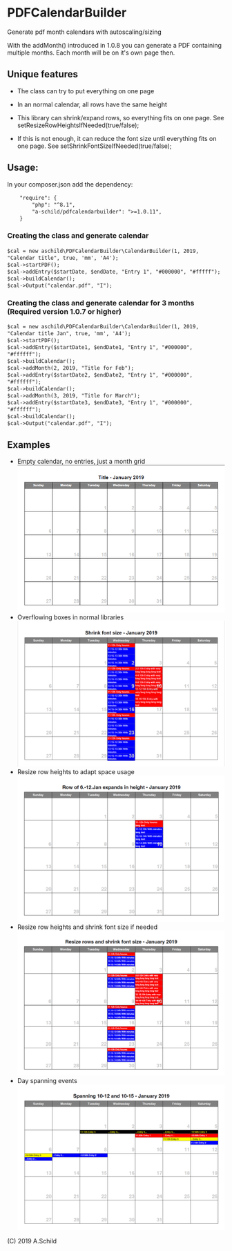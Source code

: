 # PDFCalendarBuilder
Generate pdf month calendars with autoscaling/sizing

With the addMonth() introduced in 1.0.8 you can generate a PDF containing
multiple months. Each month will be on it's own page then.

## Unique features
- The class can try to put everything on one page
- In an normal calendar, all rows have the same height
- This library can shrink/expand rows, so everything fits on one page.
See setResizeRowHeightsIfNeeded(true/false);

- If this is not enough, it can reduce the font size until everything fits on one page.
See setShrinkFontSizeIfNeeded(true/false);

## Usage:
In your composer.json add the dependency:

```
    "require": {
        "php": "^8.1",
        "a-schild/pdfcalendarbuilder": ">=1.0.11",
    }
```
### Creating the class and generate calendar
```
$cal = new aschild\PDFCalendarBuilder\CalendarBuilder(1, 2019, "Calendar title", true, 'mm', 'A4');
$cal->startPDF();
$cal->addEntry($startDate, $endDate, "Entry 1", "#000000", "#fffff");
$cal->buildCalendar();
$cal->Output("calendar.pdf", "I");
```

### Creating the class and generate calendar for 3 months (Required version 1.0.7 or higher)
```
$cal = new aschild\PDFCalendarBuilder\CalendarBuilder(1, 2019, "Calendar title Jan", true, 'mm', 'A4');
$cal->startPDF();
$cal->addEntry($startDate1, $endDate1, "Entry 1", "#000000", "#ffffff");
$cal->buildCalendar();
$cal->addMonth(2, 2019, "Title for Feb");
$cal->addEntry($startDate2, $endDate2, "Entry 1", "#000000", "#ffffff");
$cal->buildCalendar();
$cal->addMonth(3, 2019, "Title for March");
$cal->addEntry($startDate3, $endDate3, "Entry 1", "#000000", "#ffffff");
$cal->buildCalendar();
$cal->Output("calendar.pdf", "I");
```

## Examples
- Empty calendar, no entries, just a month grid
  ![Empty calendar ](doc/img/calendar-empty.png)
- Overflowing boxes in normal libraries
  ![Box overflow in normal calendars](doc/img/calendar-overflow.png)
- Resize row heights to adapt space usage
  ![Resize rows height](doc/img/calendar-resize-row2.png)
- Resize row heights and shrink font size if needed
  ![Resize rows and shrink font](doc/img/calendar-resize-rows-shrink-fontsize.png)
- Day spanning events
  ![Events which span days](doc/img/calendar-day-spanning.png)

(C) 2019 A.Schild

